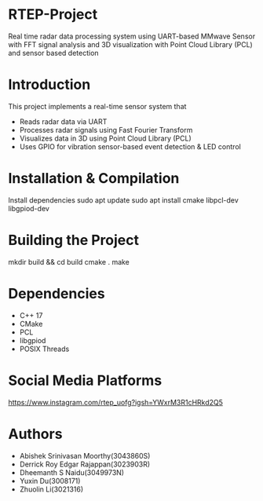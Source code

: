 # RTEP-Project
Real time radar data processing system using UART-based MMwave Sensor with FFT signal analysis and 3D visualization with Point Cloud Library (PCL) and sensor based detection

# Introduction

This project implements a real-time sensor system that
- Reads radar data via UART
- Processes radar signals using Fast Fourier Transform
- Visualizes data in 3D using Point Cloud Library (PCL)
- Uses GPIO for vibration sensor-based event detection & LED control

  
# Installation & Compilation
 Install dependencies
 sudo apt update
 sudo apt install cmake libpcl-dev libgpiod-dev

 # Building the Project
 mkdir build && 
 cd build
 cmake .
 make 

 # Dependencies
 - C++ 17 
 - CMake 
 - PCL
 - libgpiod
 - POSIX Threads
# Social Media Platforms
https://www.instagram.com/rtep_uofg?igsh=YWxrM3R1cHRkd2Q5
 
# Authors
- Abishek Srinivasan Moorthy(3043860S)
- Derrick Roy Edgar Rajappan(3023903R)
- Dheemanth S Naidu(3049973N)
- Yuxin Du(3008171)
- Zhuolin Li(3021316)
